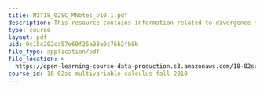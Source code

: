 ```yaml
---
title: MIT18_02SC_MNotes_v10.1.pdf
description: This resource contains information related to divergence theorem.
type: course
layout: pdf
uid: 9c15c202ca57e69f25a98a0c76b2fb8b
file_type: application/pdf
file_location: >-
  https://open-learning-course-data-production.s3.amazonaws.com/18-02sc-multivariable-calculus-fall-2010/9c15c202ca57e69f25a98a0c76b2fb8b_MIT18_02SC_MNotes_v10.1.pdf
course_id: 18-02sc-multivariable-calculus-fall-2010
---
```

